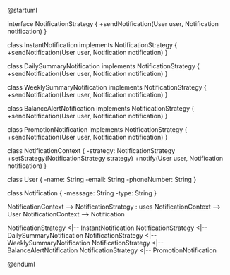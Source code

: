 @startuml

interface NotificationStrategy {
    +sendNotification(User user, Notification notification)
}

class InstantNotification implements NotificationStrategy {
    +sendNotification(User user, Notification notification)
}

class DailySummaryNotification implements NotificationStrategy {
    +sendNotification(User user, Notification notification)
}

class WeeklySummaryNotification implements NotificationStrategy {
    +sendNotification(User user, Notification notification)
}

class BalanceAlertNotification implements NotificationStrategy {
    +sendNotification(User user, Notification notification)
}

class PromotionNotification implements NotificationStrategy {
    +sendNotification(User user, Notification notification)
}

class NotificationContext {
    -strategy: NotificationStrategy
    +setStrategy(NotificationStrategy strategy)
    +notify(User user, Notification notification)
}

class User {
    -name: String
    -email: String
    -phoneNumber: String
}

class Notification {
    -message: String
    -type: String
}

NotificationContext --> NotificationStrategy : uses
NotificationContext --> User
NotificationContext --> Notification

NotificationStrategy <|-- InstantNotification
NotificationStrategy <|-- DailySummaryNotification
NotificationStrategy <|-- WeeklySummaryNotification
NotificationStrategy <|-- BalanceAlertNotification
NotificationStrategy <|-- PromotionNotification

@enduml
